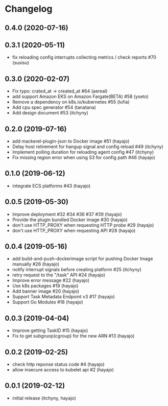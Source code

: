 # Changelog

## 0.4.0 (2020-07-16)



## 0.3.1 (2020-05-11)

* fix reloading config interrupts collecting metrics / check reports #70 (susisu)


## 0.3.0 (2020-02-07)

* Fix typo: crated_at -> created_at #64 (aereal)
* add support Amazon EKS on Amazon Fargate(BETA) #58 (yseto)
* Remove a dependency on k8s.io/kubernetes #55 (lufia)
* Add cpu spec generator #54 (tanatana)
* Add design document #53 (itchyny)


## 0.2.0 (2019-07-16)

* add mackerel-plugin-json to Docker image #51 (hayajo)
* Delay host retirement for hangup signal and config reload #49 (itchyny)
* Implement polling duration for reloading agent config #47 (itchyny)
* Fix missing region error when using S3 for config path #46 (hayajo)


## 0.1.0 (2019-06-12)

* integrate ECS platforms #43 (hayajo)


## 0.0.5 (2019-05-30)

* Improve deployment #32 #34 #36 #37 #39 (hayajo)
* Provide the plugin bundled Docker image #30 (hayajo)
* don't use HTTP_PROXY when requesting HTTP probe #29 (hayajo)
* don't use HTTP_PROXY when requesting API #28 (hayajo)


## 0.0.4 (2019-05-16)

* add build-and-push-dockerimage script for pushing Docker Image manually #26 (hayajo)
* notify interrupt signals before creating platform #25 (itchyny)
* retry request to the "/task" API #24 (hayajo)
* Improve error message #22 (hayajo)
* Use k8s packages #19 (hayajo)
* Add banner image #20 (hayajo)
* Support Task Metadata Endpoint v3 #17 (hayajo)
* Support Go Modules #18 (hayajo)


## 0.0.3 (2019-04-04)

* Improve getting TaskID #15 (hayajo)
* Fix to get subgruop(cgroup) for the new ARN #13 (hayajo)


## 0.0.2 (2019-02-25)

* check http reponse status code #4 (hayajo)
* allow insecure access to kubelet api #2 (hayajo)


## 0.0.1 (2019-02-12)

* initial release (itchyny, hayajo)
